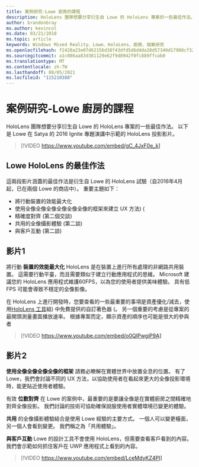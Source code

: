 ```yaml
---
title: 案例研究-Lowe 廚房的課程
description: HoloLens 團隊想要分享衍生自 Lowe 的 HoloLens 專案的一些最佳作法。
author: brandonbray
ms.author: kevincol
ms.date: 03/21/2018
ms.topic: article
keywords: Windows Mixed Reality、Lowe、HoloLens、廚房、個案研究
ms.openlocfilehash: f2428a23e07d62156d38f43dfd5d6ddda20d57340d17908cf326ca9f37d223b9
ms.sourcegitcommit: a1c086aa83d381129e62f9d8942f0fc889ffcab0
ms.translationtype: MT
ms.contentlocale: zh-TW
ms.lasthandoff: 08/05/2021
ms.locfileid: "115210388"
---
```

# <a name="case-study---lessons-from-the-lowes-kitchen"></a>案例研究-Lowe 廚房的課程

HoloLens 團隊想要分享衍生自 Lowe 的 HoloLens 專案的一些最佳作法。 以下是 Lowe 在 Satya 的 2016 Ignite 專題演講中示範的 HoloLens 投影影片。
<br>
>[!VIDEO https://www.youtube.com/embed/gC_4JxF0e_k]

## <a name="lowes-hololens-best-practices"></a>Lowe HoloLens 的最佳作法

這兩段影片涵蓋的最佳作法是衍生自 Lowe 的 HoloLens 試驗（自2016年4月起，已在兩個 Lowe 的商店中）。 重要主題如下：
* 將行動裝置的效能最大化
* 使用全像全像全像全像全像全像的框架來建立 UX 方法)  (
* 精確度對齊 (第二個交談) 
* 共用的全像攝影體驗 (第二談) 
* 與客戶互動 (第二談) 

## <a name="video-1"></a>影片1

將行動 **裝置的效能最大化** HoloLens 是在裝置上進行所有處理的非網路共用裝置。 這需要行動平臺，而且需要類似于建立行動應用程式的思維。 Microsoft 建議您的 HoloLens 應用程式維護60FPS，以為您的使用者提供美味體驗。 具有低 FPS 可能會導致不穩定的全像影像。

在 HoloLens 上進行開發時，您要查看的一些最重要的事項是資產優化/減去，使用[HoloLens 工具](https://github.com/Microsoft/HoloToolkit-Unity)組) 中免費提供的自訂著色器 (。 另一個重要的考慮是從專案的最開頭測量畫面播放速率。 根據專案而定，顯示資產的順序也可能是很大的參與者
<br>
>[!VIDEO https://www.youtube.com/embed/o0QIPwgiP9A]

## <a name="video-2"></a>影片2

**使用全像全像全像全像的框架** 請務必瞭解在實體世界中放置全息的位置。 有了 Lowe，我們會討論不同的 UX 方法，以協助使用者在看起來更大的全像投影環境時，能更貼近使用者體驗。

有效 **位數對齊** 在 Lowe 的案例中，最重要的是要讓全像是在實體廚房之間精確地對齊全像投影。 我們討論的技術可協助確保說服使用者實體環境已變更的體驗。

**共用** 的全像攝影體驗結合是使用 Lowe 經驗的主要方式。 一個人可以變更檯面，另一個人會看到變更。 我們稱之為「共用體驗」。

**與客戶互動** Lowe 的設計工具不會使用 HoloLens，但需要查看客戶看到的內容。 我們會示範如何抓住客戶在 UWP 應用程式上看到的內容。
<br>
>[!VIDEO https://www.youtube.com/embed/LceMdyKZ4PI]
